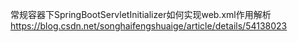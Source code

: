 常规容器下SpringBootServletInitializer如何实现web.xml作用解析
https://blog.csdn.net/songhaifengshuaige/article/details/54138023